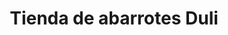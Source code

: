 ---
title: "Tienda de abarrotes Duli"
url: /valladolid/tienda-de-abarrotes-duli/
shop: comodidad
---